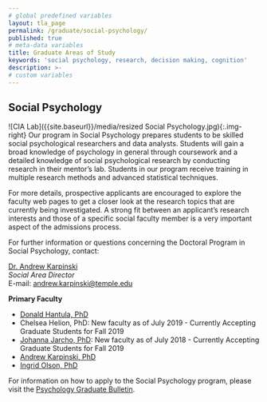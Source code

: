 ```yaml
---
# global predefined variables
layout: tla_page
permalink: /graduate/social-psychology/
published: true
# meta-data variables
title: Graduate Areas of Study
keywords: 'social psychology, research, decision making, cognition'
description: >-
# custom variables
---
```

## Social Psychology
![CIA Lab]({{site.baseurl}}/media/resized Social Psychology.jpg){:.img-right}
Our program in Social Psychology prepares students to be skilled social psychological researchers and data analysts. Students will gain a broad knowledge of psychology in general through coursework and a detailed knowledge of social psychological research by conducting research in their mentor’s lab. Students in our program receive training in multiple research methods and advanced statistical techniques.

For more details, prospective applicants are encouraged to explore the faculty web pages to get a closer look at the research topics that are currently being investigated. A strong fit between an applicant’s research interests and those of a specific social faculty member is a very important aspect of the admissions process.

For further information or questions concerning the Doctoral Program in Social Psychology, contact:

[Dr. Andrew Karpinski](https://liberalarts.temple.edu/academics/faculty/karpinski-andrew)<br/>
_Social Area Director_<br/>
E-mail: [andrew.karpinski@temple.edu](mailto:andrew.karpinski@temple.edu)<br/>

**Primary Faculty**

- [Donald Hantula, PhD](https://liberalarts.temple.edu/academics/faculty/hantula-donald)
- Chelsea Helion, PhD: New faculty as of July 2019 - Currently Accepting Graduate Students for Fall 2019
- [Johanna Jarcho, PhD](https://liberalarts.temple.edu/academics/faculty/jarcho-johanna): New faculty as of July 2018 - Currently Accepting Graduate Students for Fall 2019
- [Andrew Karpinski, PhD](https://liberalarts.temple.edu/academics/faculty/karpinski-andrew)
- [Ingrid Olson, PhD](https://liberalarts.temple.edu/academics/faculty/olson-ingrid)

For information on how to apply to the Social Psychology program, please visit the [Psychology Graduate Bulletin](http://bulletin.temple.edu/graduate/scd/cla/psychology-phd/#admissiontext).
